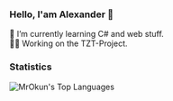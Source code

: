 ### Hello, I'am Alexander 👋

🌱 I’m currently learning C# and web stuff.  
🧑‍🏭 Working on the TZT-Project.

### Statistics

![MrOkun's Top Languages](https://github-readme-stats.vercel.app/api/top-langs/?username=MrOkun&theme=react&show_icons=true&hide_border=false&layout=compact)
